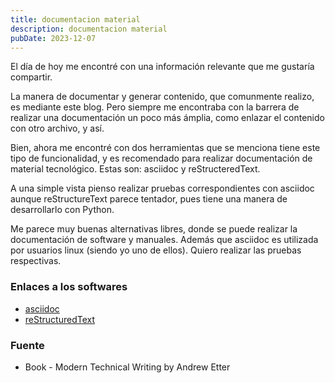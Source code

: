 ```yaml
---
title: documentacion material
description: documentacion material
pubDate: 2023-12-07
---
```


El día de hoy me encontré con una información relevante que me gustaría
compartir. 

La manera de documentar y generar contenido, que comunmente realizo, es
mediante este blog. Pero siempre me encontraba con la barrera de realizar
una documentación un poco más ámplia, como enlazar el contenido con
otro archivo, y así. 

Bien, ahora me encontré con dos herramientas que se menciona tiene este
tipo de funcionalidad, y es recomendado para realizar documentación de 
material tecnológico. Estas son: asciidoc y reStructeredText. 

A una simple vista pienso realizar pruebas correspondientes con asciidoc
aunque reStructureText parece tentador, pues tiene una manera de desarrollarlo
con Python.

Me parece muy buenas alternativas libres, donde se puede realizar la 
documentación de software y manuales. Además que asciidoc es utilizada por
usuarios linux (siendo yo uno de ellos). Quiero realizar las pruebas
respectivas.

### Enlaces a los softwares

* [asciidoc](https://asciidoc.org/)
* [reStructuredText](https://docutils.sourceforge.io/rst.html)

### Fuente

* Book - Modern Technical Writing by Andrew Etter
